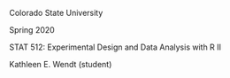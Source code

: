 Colorado State University

Spring 2020

STAT 512: Experimental Design and Data Analysis with R II

Kathleen E. Wendt (student)

